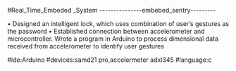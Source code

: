 #Real_Time_Embeded _System
---------------embebed_sentry---------

•	Designed an intelligent lock, which uses combination of user’s gestures as the password 
•	Established connection between accelerometer and microcontroller. Wrote a program in Arduino to process dimensional data received from accelerometer to identify user gestures

#ide:Arduino
#devices:samd21 pro,accelermeter adxl345
#language:c

